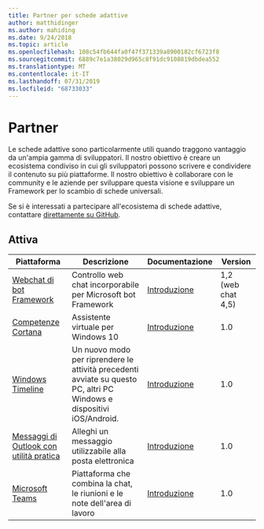 ```yaml
---
title: Partner per schede adattive
author: matthidinger
ms.author: mahiding
ms.date: 9/24/2018
ms.topic: article
ms.openlocfilehash: 108c54fb644fa0f47f371339a8900182cf6723f8
ms.sourcegitcommit: 6889c7e1a38029d965c8f91dc9108819dbdea552
ms.translationtype: MT
ms.contentlocale: it-IT
ms.lasthandoff: 07/31/2019
ms.locfileid: "68733033"
---
```

# <a name="partners"></a>Partner 

Le schede adattive sono particolarmente utili quando traggono vantaggio da un'ampia gamma di sviluppatori. Il nostro obiettivo è creare un ecosistema condiviso in cui gli sviluppatori possono scrivere e condividere il contenuto su più piattaforme. Il nostro obiettivo è collaborare con le community e le aziende per sviluppare questa visione e sviluppare un Framework per lo scambio di schede universali.

Se si è interessati a partecipare all'ecosistema di schede adattive, contattare [direttamente su GitHub](https://github.com/Microsoft/AdaptiveCards).

## <a name="live"></a>Attiva

Piattaforma | Descrizione | Documentazione | Version
---------|-------------|---------------|---------
[Webchat di bot Framework](https://github.com/Microsoft/BotFramework-WebChat)  | Controllo web chat incorporabile per Microsoft bot Framework | [Introduzione](https://docs.microsoft.com/en-us/adaptive-cards/get-started/bots) | 1,2 (web chat 4,5)
[Competenze Cortana](https://docs.microsoft.com/en-us/cortana/skills/adaptive-cards) | Assistente virtuale per Windows 10 | [Introduzione](https://docs.microsoft.com/en-us/adaptive-cards/get-started/bots) | 1.0
[Windows Timeline](https://blogs.windows.com/windowsexperience/2017/12/19/announcing-windows-10-insider-preview-build-17063-pc/) | Un nuovo modo per riprendere le attività precedenti avviate su questo PC, altri PC Windows e dispositivi iOS/Android. | [Introduzione](https://docs.microsoft.com/en-us/adaptive-cards/get-started/windows) | 1.0
[Messaggi di Outlook con utilità pratica](https://docs.microsoft.com/en-us/outlook/actionable-messages/)  | Alleghi un messaggio utilizzabile alla posta elettronica | [Introduzione](https://docs.microsoft.com/en-us/outlook/actionable-messages/) | 1.0
[Microsoft Teams](https://products.office.com/en-US/microsoft-teams/group-chat-software) | Piattaforma che combina la chat, le riunioni e le note dell'area di lavoro | [Introduzione](https://docs.microsoft.com/en-us/microsoftteams/platform/concepts/cards/cards-reference#adaptive-card) | 1.0
